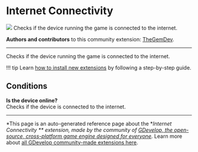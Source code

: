 # Internet Connectivity 

<img src="https://resources.gdevelop-app.com/assets/Icons/access-point-network.svg" class="extension-icon"></img>
Checks if the device running the game is connected to the internet.

**Authors and contributors** to this community extension: [TheGemDev](https://gd.games/TheGemDev).

---

Checks if the device running the game is connected to the internet.

!!! tip
    Learn [how to install new extensions](/gdevelop5/extensions/search) by following a step-by-step guide.

## Conditions

**Is the device online?**  
Checks if the device is connected to the internet.




---

*This page is an auto-generated reference page about the **Internet Connectivity ** extension, made by the community of [GDevelop, the open-source, cross-platform game engine designed for everyone](https://gdevelop.io/).* Learn more about [all GDevelop community-made extensions here](/gdevelop5/extensions).
